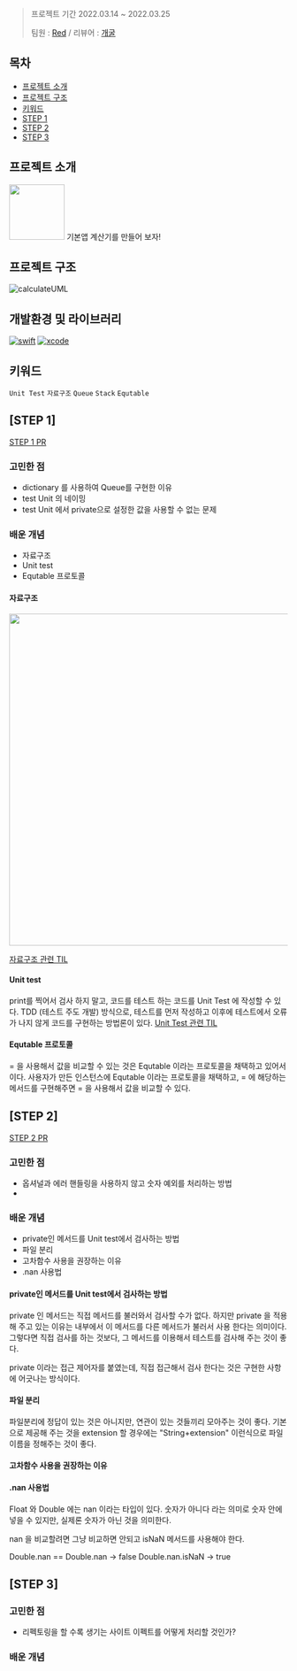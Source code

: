 >프로젝트 기간 2022.03.14 ~ 2022.03.25
>
>팀원 : [Red](https://github.com/cherrishRed) / 리뷰어 : [개굴](https://github.com/yoo-kie)

## 목차

- [프로젝트 소개](#프로젝트-소개)
- [프로젝트 구조](#프로젝트-구조)
- [키워드](#키워드)
- [STEP 1](#step-1)
- [STEP 2](#step-2)
- [STEP 3](#step-3)

## 프로젝트 소개

 <img src = "https://user-images.githubusercontent.com/63499481/162123412-575fa7ac-07ec-42b5-9f76-512b17072f39.png" width="100px">
기본앱 계산기를 만들어 보자!

## 프로젝트 구조
![calculateUML](https://user-images.githubusercontent.com/63499481/162133580-520a14d7-f7a0-40c7-b49c-4d86241bb099.png)


## 개발환경 및 라이브러리

[![swift](https://img.shields.io/badge/swift-5.6-orange)]()
[![xcode](https://img.shields.io/badge/Xcode-13.3-blue)]()

## 키워드
`Unit Test` `자료구조` `Queue` `Stack` `Equtable`

## [STEP 1]
[STEP 1 PR](https://github.com/yagom-academy/ios-calculator-app/pull/164)

### 고민한 점
- dictionary 를 사용하여 Queue를 구현한 이유
- test Unit 의 네이밍
- test Unit 에서 private으로 설정한 값을 사용할 수 없는 문제

### 배운 개념
- 자료구조
- Unit test
- Equtable 프로토콜

#### 자료구조

<center><img src="https://i.imgur.com/c5rhhLJ.jpg" width = "600"></center>

[자료구조 관련 TIL](https://github.com/cherrishRed/TIL/blob/main/2022/2022.03.17.md)

#### Unit test
print를 찍어서 검사 하지 말고, 코드를 테스트 하는 코드를 Unit Test 에 작성할 수 있다. 
TDD (테스트 주도 개발) 방식으로, 테스트를 먼저 작성하고 이후에 테스트에서 오류가 나지 않게 코드를 구현하는 방법론이 있다. 
[Unit Test 관련 TIL](https://github.com/cherrishRed/TIL/blob/main/2022/2022.03.14.md)

#### Equtable 프로토콜
= 을 사용해서 값을 비교할 수 있는 것은 Equtable 이라는 프로토콜을 채택하고 있어서 이다. 
사용자가 만든 인스턴스에 Equtable 이라는 프로토콜을 채택하고, = 에 해당하는 메서드를 구현해주면 = 을 사용해서 값을 비교할 수 있다.

## [STEP 2]
[STEP 2 PR](https://github.com/yagom-academy/ios-calculator-app/pull/185)
### 고민한 점
- 옵셔널과 에러 핸들링을 사용하지 않고 숫자 예외를 처리하는 방법
- 

### 배운 개념
- private인 메서드를 Unit test에서 검사하는 방법 
- 파일 분리 
- 고차함수 사용을 권장하는 이유 
- .nan 사용법 

#### private인 메서드를 Unit test에서 검사하는 방법
private 인 메서드는 직접 메서드를 불러와서 검사할 수가 없다. 
하지만 private 을 적용해 주고 있는 이유는 내부에서 이 메서드를 다른 메서드가 불러서 사용 한다는 의미이다. 그렇다면 직접 검사를 하는 것보다, 그 메서드를 이용해서 테스트를 검사해 주는 것이 좋다. 

private 이라는 접근 제어자를 붙였는데, 직접 접근해서 검사 한다는 것은 구현한 사항에 어긋나는 방식이다. 

#### 파일 분리
파일분리에 정답이 있는 것은 아니지만, 연관이 있는 것들끼리 모아주는 것이 좋다. 
기본으로 제공해 주는 것을 extension 할 경우에는 "String+extension" 이런식으로 파일 이름을 정해주는 것이 좋다. 

#### 고차함수 사용을 권장하는 이유


#### .nan 사용법
Float 와 Double 에는 nan 이라는 타입이 있다. 
숫자가 아니다 라는 의미로 숫자 안에 넣을 수 있지만, 실제론 숫자가 아닌 것을 의미한다.

nan 을 비교할려면 그냥 비교하면 안되고 isNaN 메서드를 사용해야 한다. 

Double.nan == Double.nan -> false
Double.nan.isNaN -> true 

## [STEP 3]
### 고민한 점
- 리펙토링을 할 수록 생기는 사이트 이펙트를 어떻게 처리할 것인가?

### 배운 개념



